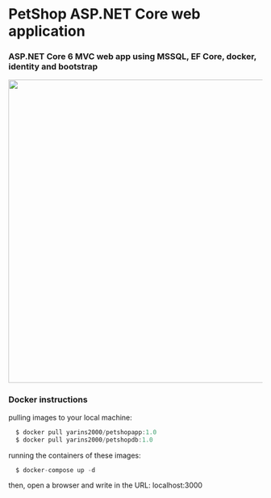 # PetShop ASP.NET Core web application
<h3>ASP.NET Core 6 MVC web app using MSSQL, EF Core, docker, identity and bootstrap</h3>

<p align="center">
  <img width="600"  src="https://user-images.githubusercontent.com/110489710/209929509-3ed325ce-c8b4-40f4-a2f7-a2f7ad0ff727.png">
</p>

<h3>Docker instructions</h3>
pulling images to your local machine:

```javascript
  $ docker pull yarins2000/petshopapp:1.0
  $ docker pull yarins2000/petshopdb:1.0
```

running the containers of these images:

```javascript
  $ docker-compose up -d
```
then, open a browser and write in the URL: localhost:3000
